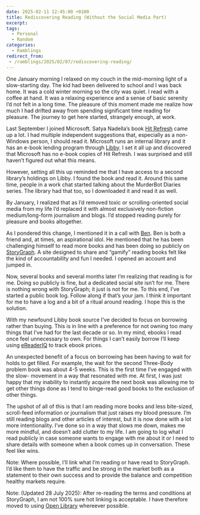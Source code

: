 ```yaml
---
date: 2025-02-11 12:45:00 +0100
title: Rediscovering Reading (Without the Social Media Part)
excerpt: 
tags:
  - Personal
  - Random
categories:
  - Ramblings
redirect_from:
 - /ramblings/2025/02/07/rediscovering-reading/
---
```


One January morning I relaxed on my couch in the mid-morning light of a slow-starting day. The kid had been delivered to school and I was back home. It was a cold winter morning so the city was quiet. I read with a coffee at hand. It was a relaxing experience and a sense of basic serenity I’d not felt in a long time.  The pleasure of this moment made me realize how much I had drifted away from spending significant time reading for pleasure.  The journey to get here started, strangely enough, at work.

Last September I joined Microsoft. Satya Nadella’s book [Hit Refresh](https://app.thestorygraph.com/books/2e66e21c-f137-44b7-8775-509f3094d872) came up a lot. I had multiple independent suggestions that, especially as a non-Windows person, I should read it. Microsoft runs an internal library and it has an e-book lending program through [Libby](https://libbyapp.com). I set it all up and discovered that Microsoft has no e-book copies of Hit Refresh. I was surprised and still haven’t figured out what this means. 

However, setting all this up reminded me that I have access to a second library’s holdings on Libby. I found the book and read it. Around this same time, people in a work chat started talking about the MurderBot Diaries series. The library had that too, so I downloaded it and read it as well. 

By January, I realized that as I’d removed toxic or scrolling-oriented social media from my life I’d replaced it with almost exclusively non-fiction medium/long-form journalism and blogs. I’d stopped reading purely for pleasure and books altogether. 

As I pondered this change, I mentioned it in a call with [Ben](https://funnelfiasco.com).  Ben is both a friend and, at times, an aspirational idol. He mentioned that he has been challenging himself to read more books and has been doing so publicly on [StoryGraph](https://app.thestorygraph.com).  A site designed to share and “gamify” reading books felt like the kind of accountability and fun I needed.  I opened an account and jumped in. 

Now, several books and several months later I’m realizing that reading is for me. Doing so publicly is fine, but a dedicated social site isn’t for me. There is nothing wrong with StoryGraph; it just is not for me. To this end, I’ve started a public book log. Follow along if that’s your jam. I think it important for me to have a log and a bit of a ritual around reading. I hope this is the solution.

With my newfound Libby book source I’ve decided to focus on borrowing rather than buying. This is in line with a preference for not owning too many things that I’ve had for the last decade or so. In my mind, ebooks I read once feel unnecessary to own. For things I can’t easily borrow I’ll keep using [eReaderIQ](https://www.ereaderiq.com/track/drops) to track ebook prices. 

An unexpected benefit of a focus on borrowing has been having to wait for holds to get filled. For example, the wait for the second Three-Body problem book was about 4-5 weeks. This is the first time I’ve engaged with the slow- movement in a way that resonated with me. At first, I was just happy that my inability to instantly acquire the next book was allowing me to get other things done as I tend to binge-read good books to the exclusion of other things. 

The upshot of all of this is that I am reading more books and less bite-sized, scroll-feed information or journalism that just raises my blood pressure.  I’m still reading blogs and other articles of interest, but it is now done with a lot more intentionality.  I’ve done so in a way that slows me down, makes me more mindful, and doesn’t add clutter to my life.  I am going to log what I read publicly in case someone wants to engage with me about it or I need to share details with someone when a book comes up in conversation.  These feel like wins.

Note: Where possible, I’ll link what I’m reading or have read to StoryGraph. I’d like them to have the traffic and be strong in the market both as a statement to their own success and to provide the balance and competition healthy markets require.

Note: (Updated 28 July 2025): After re-reading the terms and conditions at StoryGraph, I am not 100% sure hot linking is acceptable.  I have therefore moved to using [Open Library](https://openlibrary.org) whereever possible.